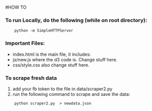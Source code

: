 #HOW TO 

### To run Locally, do the following (while on root directory): 
```
	python -m SimpleHTTPServer
```

### Important Files:

- index.html is the main file, it includes: 
- js/new.js where the d3 code is. Change stuff here. 
- css/style.css also change stuff here. 

### To scrape fresh data

1. add your fb token to the file in data/scraper2.py 
2. run the following command to scrape and save the data:

```
    python scraper2.py  > newdata.json
```